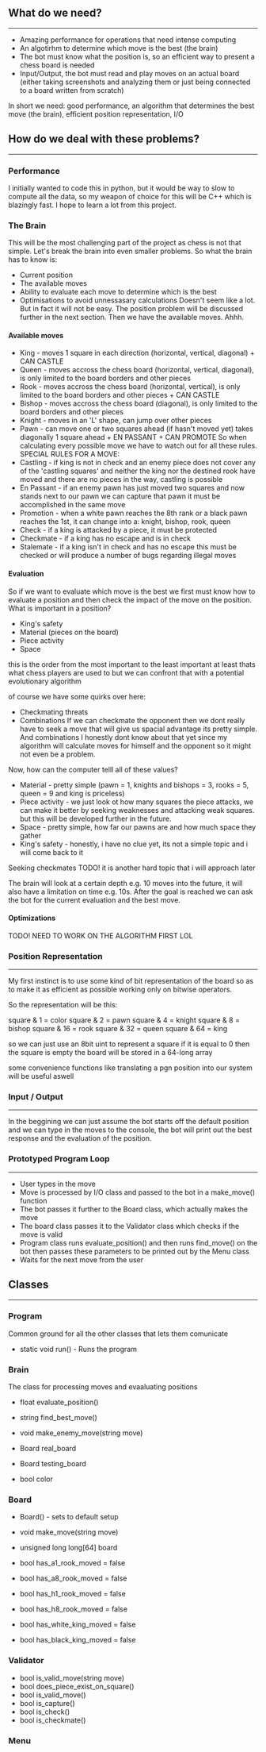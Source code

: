 ## What do we need?

---

- Amazing performance for operations that need intense computing
- An algotirhm to determine which move is the best (the brain)
- The bot must know what the position is, so an efficient way to present a chess board is needed
- Input/Output, the bot must read and play moves on an actual board (either taking screenshots and analyzing them or just being connected to a board written from scratch)

In short we need: good performance, an algorithm that determines the best move (the brain), efficient position representation, I/O

## How do we deal with these problems?

---

### Performance

I initially wanted to code this in python, but it would be way to slow to compute all the data, so my weapon of choice for this will be C++ which is blazingly fast. I hope to learn a lot from this project.

### The Brain

This will be the most challenging part of the project as chess is not that simple. Let's break the brain into even smaller problems.
So what the brain has to know is:

- Current position
- The available moves
- Ability to evaluate each move to determine which is the best
- Optimisations to avoid unnessasary calculations
  Doesn't seem like a lot. But in fact it will not be easy.
  The position problem will be discussed further in the next section.
  Then we have the available moves. Ahhh.

#### Available moves

- King - moves 1 square in each direction (horizontal, vertical, diagonal) + CAN CASTLE
- Queen - moves accross the chess board (horizontal, vertical, diagonal), is only limited to the board borders and other pieces
- Rook - moves accross the chess board (horizontal, vertical), is only limited to the board borders and other pieces + CAN CASTLE
- Bishop - moves accross the chess board (diagonal), is only limited to the board borders and other pieces
- Knight - moves in an 'L' shape, can jump over other pieces
- Pawn - can move one or two squares ahead (if hasn't moved yet) takes diagonally 1 square ahead + EN PASSANT + CAN PROMOTE
  So when calculating every possible move we have to watch out for all these rules.
  SPECIAL RULES FOR A MOVE:
- Castling - if king is not in check and an enemy piece does not cover any of the 'castling squares' and neither the king nor the destined rook have moved and there are no pieces in the way, castling is possible
- En Passant - if an enemy pawn has just moved two squares and now stands next to our pawn we can capture that pawn it must be accomplished in the same move
- Promotion - when a white pawn reaches the 8th rank or a black pawn reaches the 1st, it can change into a: knight, bishop, rook, queen
- Check - if a king is attacked by a piece, it must be protected
- Checkmate - if a king has no escape and is in check
- Stalemate - if a king isn't in check and has no escape this must be checked or will produce a number of bugs regarding illegal moves

#### Evaluation

So if we want to evaluate which move is the best we first must know how to evaluate a position and then check the impact of the move on the position.
What is important in a position?

- King's safety
- Material (pieces on the board)
- Piece activity
- Space

this is the order from the most important to the least important at least thats what chess players are used to but we can confront that with a potential evolutionary algorithm

of course we have some quirks over here:

- Checkmating threats
- Combinations
  If we can checkmate the opponent then we dont really have to seek a move that will give us spacial advantage its pretty simple.
  And combinations I honestly dont know about that yet since my algorithm will calculate moves for himself and the opponent so it might not even be a problem.

Now, how can the computer telll all of these values?

- Material - pretty simple (pawn = 1, knights and bishops = 3, rooks = 5, queen = 9 and king is priceless)
- Piece activity - we just look ot how many squares the piece attacks, we can make it better by seeking weaknesses and attacking weak squares. but this will be developed further in the future.
- Space - pretty simple, how far our pawns are and how much space they gather
- King's safety - honestly, i have no clue yet, its not a simple topic and i will come back to it

Seeking checkmates
TODO!
it is another hard topic that i will approach later

The brain will look at a certain depth e.g. 10 moves into the future, it will also have a limitation on time e.g. 10s. After the goal is reached we can ask the bot for the current evaluation and the best move.

#### Optimizations

TODO! NEED TO WORK ON THE ALGORITHM FIRST LOL

### Position Representation

---

My first instinct is to use some kind of bit representation of the board so as to make it as efficient as possible working only on bitwise operators.

So the representation will be this:

square & 1 = color
square & 2 = pawn
square & 4 = knight
square & 8 = bishop
square & 16 = rook
square & 32 = queen
square & 64 = king

so we can just use an 8bit uint to represent a square
if it is equal to 0 then the square is empty
the board will be stored in a 64-long array

some convenience functions like translating a pgn position into our system will be useful aswell

### Input / Output

---

In the beggining we can just assume the bot starts off the default position and we can type in the moves to the console, the bot will print out the best response and the evaluation of the position.

### Prototyped Program Loop

---

- User types in the move
- Move is processed by I/O class and passed to the bot in a make_move() function
- The bot passes it further to the Board class, which actually makes the move
- The board class passes it to the Validator class which checks if the move is valid
- Program class runs evaluate_position() and then runs find_move() on the bot then passes these parameters to be printed out by the Menu class
- Waits for the next move from the user

## Classes

---

### Program

Common ground for all the other classes that lets them comunicate

- static void run() - Runs the program

### Brain

The class for processing moves and evaaluating positions

- float evaluate_position()
- string find_best_move()
- void make_enemy_move(string move)

- Board real_board
- Board testing_board
- bool color

### Board

- Board() - sets to default setup
- void make_move(string move)

- unsigned long long[64] board
- bool has_a1_rook_moved = false
- bool has_a8_rook_moved = false
- bool has_h1_rook_moved = false
- bool has_h8_rook_moved = false
- bool has_white_king_moved = false
- bool has_black_king_moved = false

### Validator

- bool is_valid_move(string move)
- bool does_piece_exist_on_square()
- bool is_valid_move()
- bool is_capture()
- bool is_check()
- bool is_checkmate()

### Menu

